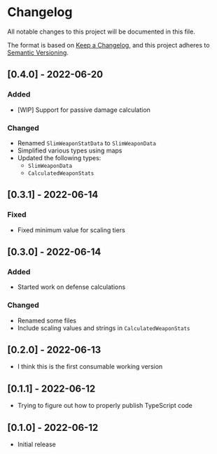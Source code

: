# Changelog

All notable changes to this project will be documented in this file.

The format is based on [Keep a Changelog][keep-a-changelog], and this project adheres to [Semantic Versioning][semver].


<!-- ## [Unreleased] -->


## [0.4.0] - 2022-06-20
### Added
- [WIP] Support for passive damage calculation
### Changed
- Renamed `SlimWeaponStatData` to `SlimWeaponData`
- Simplified various types using maps
- Updated the following types:
  - `SlimWeaponData`
  - `CalculatedWeaponStats`


## [0.3.1] - 2022-06-14
### Fixed
- Fixed minimum value for scaling tiers


## [0.3.0] - 2022-06-14
### Added
- Started work on defense calculations
### Changed
- Renamed some files
- Include scaling values and strings in `CalculatedWeaponStats`


## [0.2.0] - 2022-06-13
- I think this is the first consumable working version


## [0.1.1] - 2022-06-12
- Trying to figure out how to properly publish TypeScript code


## [0.1.0] - 2022-06-12
- Initial release


<!-- ======================================================================= -->
<!-- Links                                                                   -->
<!-- ======================================================================= -->

[keep-a-changelog]: https://keepachangelog.com/en/1.0.0/
[semver]: https://semver.org/spec/v2.0.0.html
